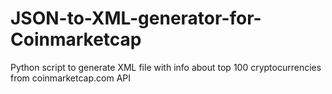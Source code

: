 # JSON-to-XML-generator-for-Coinmarketcap
Python script to generate XML file with info about top 100 cryptocurrencies from coinmarketcap.com API
